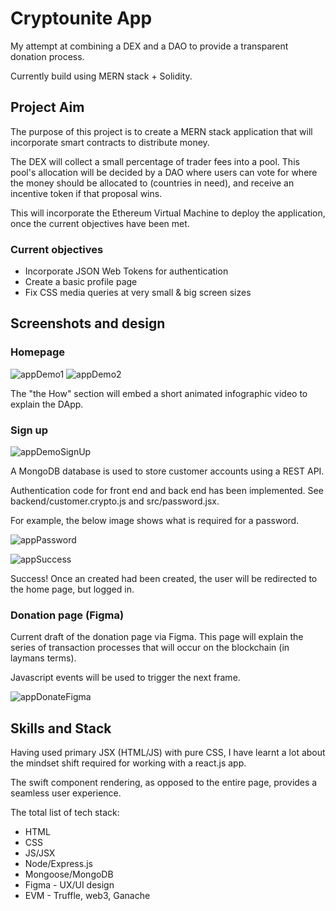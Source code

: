 # Cryptounite App

My attempt at combining a DEX and a DAO to provide a transparent donation process. 

Currently build using MERN stack + Solidity.

## Project Aim

The purpose of this project is to create a MERN stack application that will incorporate smart contracts to distribute money.

The DEX will collect a small percentage of trader fees into a pool. This pool's allocation will be decided by a DAO where users can vote for where the money should be allocated to (countries in need), and receive an incentive token if that proposal wins.

This will incorporate the Ethereum Virtual Machine to deploy the application, once the current objectives have been met.


### Current objectives

* Incorporate JSON Web Tokens for authentication
* Create a basic profile page
* Fix CSS media queries at very small & big screen sizes

## Screenshots and design

### Homepage

![appDemo1](https://user-images.githubusercontent.com/64858288/125200053-fe881100-e260-11eb-8b85-783ab14b0761.png)
![appDemo2](https://user-images.githubusercontent.com/64858288/125202442-84a95500-e26b-11eb-9351-3602cf4feafb.png)

The "the How" section will embed a short animated infographic video to explain the DApp.


### Sign up

![appDemoSignUp](https://user-images.githubusercontent.com/64858288/125201843-c5ec3580-e268-11eb-8c6f-cb058d9760ca.png)

A MongoDB database is used to store customer accounts using a REST API. 

Authentication code for front end and back end has been implemented. See backend/customer.crypto.js and src/password.jsx. 

For example, the below image shows what is required for a password.

![appPassword](https://user-images.githubusercontent.com/64858288/125204613-01d9c780-e276-11eb-837b-8e59e577fe08.png)

![appSuccess](https://user-images.githubusercontent.com/64858288/125202239-950d0000-e26a-11eb-8c6a-774b7f52a247.png)

Success! Once an created had been created, the user will be redirected to the home page, but logged in.


### Donation page (Figma)

Current draft of the donation page via Figma. This page will explain the series of transaction processes that will occur on the blockchain (in laymans terms).

Javascript events will be used to trigger the next frame.

![appDonateFigma](https://user-images.githubusercontent.com/64858288/125203990-eae5a600-e272-11eb-87bd-bc221dd535b7.png)


## Skills and Stack 

Having used primary JSX (HTML/JS) with pure CSS, I have learnt a lot about the mindset shift required for working with a react.js app.

The swift component rendering, as opposed to the entire page, provides a seamless user experience. 

The total list of tech stack:

* HTML
* CSS
* JS/JSX
* Node/Express.js
* Mongoose/MongoDB
* Figma - UX/UI design 
* EVM - Truffle, web3, Ganache


